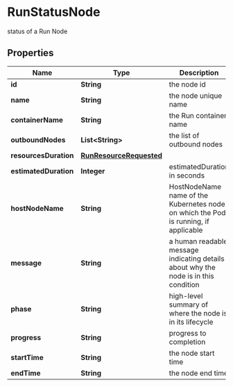 

# RunStatusNode

status of a Run Node

## Properties

Name | Type | Description | Notes
------------ | ------------- | ------------- | -------------
**id** | **String** | the node id |  [optional]
**name** | **String** | the node unique name |  [optional]
**containerName** | **String** | the Run container name |  [optional]
**outboundNodes** | **List&lt;String&gt;** | the list of outbound nodes |  [optional] [readonly]
**resourcesDuration** | [**RunResourceRequested**](RunResourceRequested.md) |  |  [optional]
**estimatedDuration** | **Integer** | estimatedDuration in seconds |  [optional]
**hostNodeName** | **String** | HostNodeName name of the Kubernetes node on which the Pod is running, if applicable |  [optional]
**message** | **String** | a human readable message indicating details about why the node is in this condition |  [optional]
**phase** | **String** | high-level summary of where the node is in its lifecycle |  [optional]
**progress** | **String** | progress to completion |  [optional]
**startTime** | **String** | the node start time |  [optional]
**endTime** | **String** | the node end time |  [optional]



